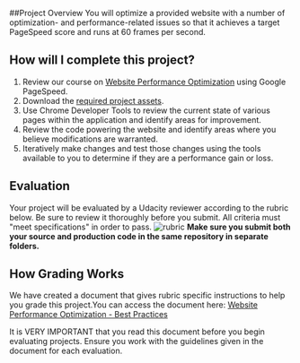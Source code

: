 ##Project Overview
You will optimize a provided website with a number of optimization- and performance-related issues so that it achieves a target PageSpeed score and runs at 60 frames per second.

## How will I complete this project?
1. Review our course on [Website Performance Optimization](https://www.udacity.com/course/viewer#!/c-ud884-nd) using Google PageSpeed.
1. Download the <a href="https://github.com/udacity/frontend-nanodegree-mobile-portfolio" target="_blank">required project assets</a>.
2. Use Chrome Developer Tools to review the current state of various pages within the application and identify areas for improvement.
3. Review the code powering the website and identify areas where you believe modifications are warranted.
4. Iteratively make changes and test those changes using the tools available to you to determine if they are a performance gain or loss.

## Evaluation
Your project will be evaluated by a Udacity reviewer according to the rubric below. Be sure to review it thoroughly before you submit. All criteria must "meet specifications" in order to pass. 
![rubric](http://i.imgur.com/akrw6Xa.png)
**Make sure you submit both your source and production code in the same repository in separate folders.**

## How Grading Works

We have created a document that gives rubric specific instructions to help you grade this project.You can access the document here: [Website Performance Optimization - Best Practices](https://docs.google.com/document/d/1wcXOrjbmFameFtAKlwmxrfvS990M6WltWhos3sRpy4M/pub)

It is VERY IMPORTANT that you read this document before you begin evaluating projects. Ensure you work with the guidelines given in the document for each evaluation.
